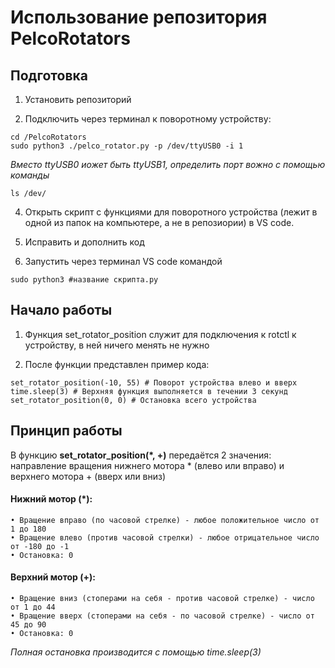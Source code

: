 # Использование репозитория PelcoRotators
## Подготовка

1. Установить репозиторий

2. Подключить через терминал к поворотному устройству:
   
```
cd /PelcoRotators
sudo python3 ./pelco_rotator.py -p /dev/ttyUSB0 -i 1
```
*Вместо ttyUSB0 иожет быть ttyUSB1, определить порт вожно с помощью команды*

```
ls /dev/
```

4. Открыть скрипт с функциями для поворотного устройства (лежит в одной из папок на компьютере, а не в репозиории) в VS code.

5. Исправить и дополнить код

6. Запустить через терминал VS code командой
   
```
sudo python3 #название скрипта.py
```

## Начало работы

1. Функция set_rotator_position служит для подключения к rotctl к устройству, в ней ничего менять не нужно
   
2. После функции представлен пример кода:
   
```
set_rotator_position(-10, 55) # Поворот устройства влево и вверх
time.sleep(3) # Верхняя функция выполняется в течении 3 секунд
set_rotator_position(0, 0) # Остановка всего устройства
```

## Принцип работы

В функцию **set_rotator_position(*, +)** передаётся 2 значения: направление вращения нижнего мотора * (влево или вправо) и верхнего мотора + (вверх или вниз)

#### Нижний мотор (*):
	• Вращение вправо (по часовой стрелке) - любое положительное число от 1 до 180
	• Вращение влево (против часовой стрелки) - любое отрицательное число от -180 до -1
	• Остановка: 0

#### Верхний мотор (+):
	• Вращение вниз (стоперами на себя - против часовой стрелке) - число от 1 до 44
	• Вращение вверх (стоперами на себя - по часовой стрелке) - число от 45 до 90
	• Остановка: 0

*Полная остановка производится с помощью time.sleep(3)*
